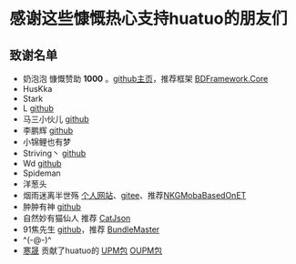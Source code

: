 # 感谢这些慷慨热心支持huatuo的朋友们

## 致谢名单

- 奶泡泡 慷慨赞助 **1000** 。[github主页](https://github.com/yimengfan)，推荐框架 [BDFramework.Core](https://github.com/yimengfan/BDFramework.Core)
- HusKka
- Stark
- L  [github](https://github.com/LiuOcean)
- 马三小伙儿 [github](https://github.com/XINCGer) 
- 李鹏辉 [github](https://coder-lipenghui.github.io/)
- 小锦鲤也有梦
- Striving丶 [github](https://github.com/HFX-93)
- Wd [github](https://github.com/chardian)
- Spideman
- 洋葱头
- 烟雨迷离半世殇  [个人网站](https://www.lfzxb.top/)、[gitee](https://gitee.com/NKG_admin)、推荐[NKGMobaBasedOnET](https://gitee.com/NKG_admin/NKGMobaBasedOnET)
- 肿肿有神 [github](https://github.com/chenjiepro)
- 自然妙有猫仙人 推荐 [CatJson](https://github.com/CatImmortal/CatJson)
- 91焦先生 [github](https://github.com/mister91jiao)，推荐 [BundleMaster](https://github.com/mister91jiao/BundleMaster)
- ^(-@-)^
- [寒晟](https://github.com/huangchaoqun) 贡献了huatuo的 [UPM包](https://github.com/huangchaoqun/huotuo_package) [OUPM包](https://openupm.com/packages/com.huatuo.il2cpp/)
